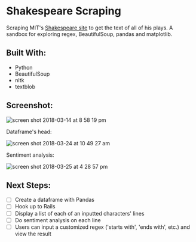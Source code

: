 # Shakespeare Scraping
Scraping MIT's [Shakespeare site](http://shakespeare.mit.edu/) to get the text of all of his plays. A sandbox for exploring regex, BeautifulSoup, pandas and matplotlib.

## Built With:
- Python
- BeautifulSoup
- nltk
- textblob

## Screenshot:
![screen shot 2018-03-14 at 8 58 19 pm](https://user-images.githubusercontent.com/29472568/37440407-9557b6d0-27ca-11e8-8763-7d4e4bfb337c.png)

Dataframe's head:

![screen shot 2018-03-24 at 10 49 27 am](https://user-images.githubusercontent.com/29472568/37866181-ff97c774-2f54-11e8-8597-5dd6a9e850cf.png)

Sentiment analysis:

![screen shot 2018-03-25 at 4 28 57 pm](https://user-images.githubusercontent.com/29472568/37880204-6dda9c5c-304a-11e8-9cad-b5cb3d2a47aa.png)

## Next Steps:
- [ ] Create a dataframe with Pandas
- [ ] Hook up to Rails
- [ ] Display a list of each of an inputted characters' lines
- [ ] Do sentiment analysis on each line
- [ ] Users can input a customized regex ('starts with', 'ends with', etc.) and view the result
